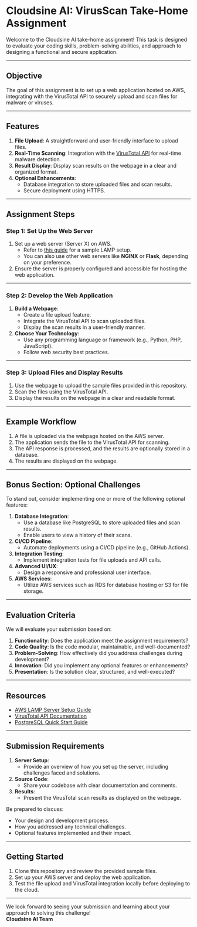 # **Cloudsine AI: VirusScan Take-Home Assignment**

Welcome to the Cloudsine AI take-home assignment! This task is designed to evaluate your coding skills, problem-solving abilities, and approach to designing a functional and secure application.

---

## **Objective**
The goal of this assignment is to set up a web application hosted on AWS, integrating with the VirusTotal API to securely upload and scan files for malware or viruses.

---

## **Features**
1. **File Upload**: A straightforward and user-friendly interface to upload files.
2. **Real-Time Scanning**: Integration with the [VirusTotal API](https://support.virustotal.com/hc/en-us/articles/115002100149-API4) for real-time malware detection.
3. **Result Display**: Display scan results on the webpage in a clear and organized format.
4. **Optional Enhancements**:
   - Database integration to store uploaded files and scan results.
   - Secure deployment using HTTPS.

---

## **Assignment Steps**

### **Step 1: Set Up the Web Server**
1. Set up a web server (Server X) on AWS.
   - Refer to [this guide](https://docs.aws.amazon.com/AWSEC2/latest/UserGuide/install-LAMP.html) for a sample LAMP setup.
   - You can also use other web servers like **NGINX** or **Flask**, depending on your preference.
2. Ensure the server is properly configured and accessible for hosting the web application.

---

### **Step 2: Develop the Web Application**
1. **Build a Webpage**:
   - Create a file upload feature.
   - Integrate the VirusTotal API to scan uploaded files.
   - Display the scan results in a user-friendly manner.
2. **Choose Your Technology**:
   - Use any programming language or framework (e.g., Python, PHP, JavaScript).
   - Follow web security best practices.

---

### **Step 3: Upload Files and Display Results**
1. Use the webpage to upload the sample files provided in this repository.
2. Scan the files using the VirusTotal API.
3. Display the results on the webpage in a clear and readable format.

---

## **Example Workflow**
1. A file is uploaded via the webpage hosted on the AWS server.
2. The application sends the file to the VirusTotal API for scanning.
3. The API response is processed, and the results are optionally stored in a database.
4. The results are displayed on the webpage.

---

## **Bonus Section: Optional Challenges**
To stand out, consider implementing one or more of the following optional features:
1. **Database Integration**:
   - Use a database like PostgreSQL to store uploaded files and scan results.
   - Enable users to view a history of their scans.
3. **CI/CD Pipeline**:
   - Automate deployments using a CI/CD pipeline (e.g., GitHub Actions).
4. **Integration Testing**:
   - Implement integration tests for file uploads and API calls.
5. **Advanced UI/UX**:
   - Design a responsive and professional user interface.
6. **AWS Services**:
   - Utilize AWS services such as RDS for database hosting or S3 for file storage.

---

## **Evaluation Criteria**
We will evaluate your submission based on:
1. **Functionality**: Does the application meet the assignment requirements?
2. **Code Quality**: Is the code modular, maintainable, and well-documented?
3. **Problem-Solving**: How effectively did you address challenges during development?
4. **Innovation**: Did you implement any optional features or enhancements?
5. **Presentation**: Is the solution clear, structured, and well-executed?

---

## **Resources**
- [AWS LAMP Server Setup Guide](https://docs.aws.amazon.com/AWSEC2/latest/UserGuide/install-LAMP.html)  
- [VirusTotal API Documentation](https://support.virustotal.com/hc/en-us/articles/115002100149-API4)  
- [PostgreSQL Quick Start Guide](https://www.postgresql.org/docs/current/tutorial.html)  

---

## **Submission Requirements**
1. **Server Setup**:
   - Provide an overview of how you set up the server, including challenges faced and solutions.
2. **Source Code**:
   - Share your codebase with clear documentation and comments.
3. **Results**:
   - Present the VirusTotal scan results as displayed on the webpage.

Be prepared to discuss:
- Your design and development process.
- How you addressed any technical challenges.
- Optional features implemented and their impact.

---

## **Getting Started**
1. Clone this repository and review the provided sample files.
2. Set up your AWS server and deploy the web application.
3. Test the file upload and VirusTotal integration locally before deploying to the cloud.

---

We look forward to seeing your submission and learning about your approach to solving this challenge!  
**Cloudsine AI Team**  
